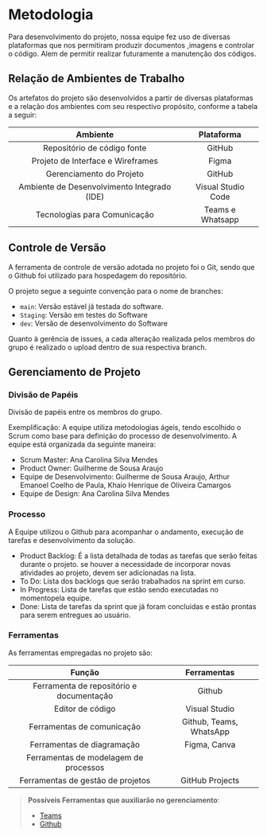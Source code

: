 
# Metodologia


Para desenvolvimento do projeto, nossa equipe fez uso de diversas plataformas que nos permitiram produzir documentos ,imagens e controlar o código. Alem de permitir  realizar futuramente a manutenção dos códigos.



## Relação de Ambientes de Trabalho

Os artefatos do projeto são desenvolvidos a partir de diversas plataformas e a relação dos ambientes com seu respectivo propósito, conforme a tabela a seguir: 


|                   Ambiente                  |     Plataforma     |
|:-------------------------------------------:|:------------------:|
| Repositório de código fonte                 | GitHub             |
| Projeto de Interface e Wireframes           | Figma              |
| Gerenciamento do Projeto                    | GitHub             |
| Ambiente de Desenvolvimento Integrado (IDE) | Visual Studio Code |
| Tecnologias para Comunicação                | Teams e Whatsapp   |

## Controle de Versão

A ferramenta de controle de versão adotada no projeto foi o Git, sendo que o Github foi utilizado para hospedagem do repositório. 


O projeto segue a seguinte convenção para o nome de branches:

- `main`: Versão estável já testada do software.
- `Staging`: Versão em testes do Software
- `dev`: Versão de desenvolvimento do Software

Quanto à gerência de issues, a cada alteração realizada pelos membros do grupo é realizado o upload dentro de sua respectiva branch.



## Gerenciamento de Projeto

### Divisão de Papéis

Divisão de papéis entre os membros do grupo.

Exemplificação: A equipe utiliza metodologias ágeis, tendo escolhido o Scrum como base para definição do processo de desenvolvimento. A equipe está organizada da seguinte maneira:

- Scrum Master: Ana  Carolina Silva Mendes
- Product Owner: Guilherme de Sousa Araujo
- Equipe de Desenvolvimento: Guilherme de Sousa Araujo,  Arthur Emanoel Coelho de Paula, Khaio Henrique de Oliveira Camargos
- Equipe de Design: Ana Carolina Silva Mendes 



### Processo

A Equipe utilizou o Github para acompanhar o andamento, execução de tarefas e desenvolvimento da solução.

- Product Backlog: É a lista detalhada de todas as tarefas que serão feitas durante o projeto. se houver a necessidade de incorporar novas atividades ao projeto, devem ser adicionadas na lista.
- To Do: Lista dos backlogs que serão trabalhados na sprint em curso.
- In Progress: Lista de tarefas que estão sendo executadas no momentopela equipe.
- Done: Lista de tarefas da sprint que já foram concluidas e estão prontas para serem entregues ao usuário.
   




### Ferramentas

As ferramentas empregadas no projeto são:



|                  Função                  |               Ferramentas               |
|:----------------------------------------:|:---------------------------------------:|
| Ferramenta de repositório e documentação | Github                                  |
| Editor de código                         | Visual Studio                           |
| Ferramentas de comunicação               | Github,  Teams, WhatsApp                |
| Ferramentas de diagramação               | Figma, Canva                            |
| Ferramentas de modelagem de processos    |                                         |
| Ferramentas de gestão de projetos        | GitHub Projects                         |
 
> **Possíveis Ferramentas que auxiliarão no gerenciamento**: 
> - [Teams](https://bit.ly/3s99AnH)
> - [Github](https://github.com/ICEI-PUC-Minas-PMV-ADS/pmv-ads-2023-1-e3-proj-mov-t7-lembree2-0)
